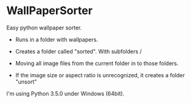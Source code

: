 # WallPaperSorter
Easy python wallpaper sorter.

- Runs in a folder with wallpapers.
- Creates a folder called "sorted". With subfolders <aspect ratio>/<resolution>
- Moving all image files from the current folder in to those folders.

- If the image size or aspect ratio is unrecognized, it creates a folder "unsort"

I'm using Python 3.5.0 under Windows (64bit). 
